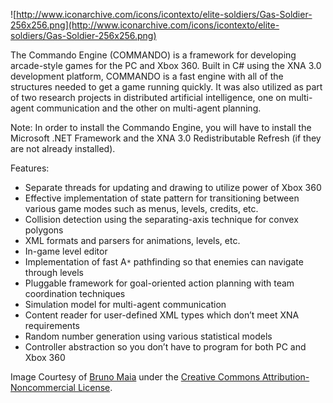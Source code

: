 ![http://www.iconarchive.com/icons/icontexto/elite-soldiers/Gas-Soldier-256x256.png](http://www.iconarchive.com/icons/icontexto/elite-soldiers/Gas-Soldier-256x256.png)

The Commando Engine (COMMANDO) is a framework for developing arcade-style games for the PC and Xbox 360.  Built in C# using the XNA 3.0 development platform, COMMANDO is a fast engine with all of the structures needed to get a game running quickly.  It was also utilized as part of two research projects in distributed artificial intelligence, one on multi-agent communication and the other on multi-agent planning.

Note: In order to install the Commando Engine, you will have to install the Microsoft .NET Framework and the XNA 3.0 Redistributable Refresh (if they are not already installed).

Features:
  * Separate threads for updating and drawing to utilize power of Xbox 360
  * Effective implementation of state pattern for transitioning between various game modes such as menus, levels, credits, etc.
  * Collision detection using the separating-axis technique for convex polygons
  * XML formats and parsers for animations, levels, etc.
  * In-game level editor
  * Implementation of fast A`*` pathfinding so that enemies can navigate through levels
  * Pluggable framework for goal-oriented action planning with team coordination techniques
  * Simulation model for multi-agent communication
  * Content reader for user-defined XML types which don’t meet XNA requirements
  * Random number generation using various statistical models
  * Controller abstraction so you don’t have to program for both PC and Xbox 360


Image Courtesy of [Bruno Maia](http://icontexto.blogspot.com/) under the [Creative Commons Attribution-Noncommercial License](http://creativecommons.org/licenses/by-nc/3.0/).
